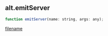 ## alt.emitServer

```js
function emitServer(name: string, args: any);
```

[filename](method_emitServer_m.md ':include')